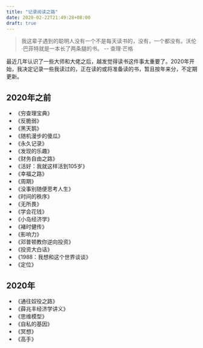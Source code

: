 ```yaml
---
title: "记录阅读之路"
date: 2020-02-22T21:49:28+08:00
draft: true
---
```

> 我这辈子遇到的聪明人没有一个不是每天读书的，没有，一个都没有。沃伦·巴菲特就是一本长了两条腿的书。  -- 查理·芒格

最近几年认识了一些大师和大佬之后，越发觉得读书这件事太重要了。2020年开始，我决定记录一些我读过的，正在读的或将准备读的书，暂且按年来分，不定期更新。

## 2020年之前
* 《穷查理宝典》
* 《反脆弱》
* 《黑天鹅》
* 《随机漫步的傻瓜》
* 《永久记录》
* 《发现的乐趣》
* 《财务自由之路》
* 《活好：我就这样活到105岁》
* 《幸福之路》
* 《周期》
* 《没事别随便思考人生》
* 《时间的秩序》
* 《无所畏》
* 《学会花钱》
* 《小岛经济学》
* 《褚时健传》
* 《影响力》
* 《邓普顿教你逆向投资》
* 《投资大白话》
* 《1988：我想和这个世界谈谈》
* 《定位》

## 2020年
* 《通往奴役之路》
* 《薛兆丰经济学讲义》
* 《思维模型》
* 《自私的基因》
* 《冥想》
* 《高手》